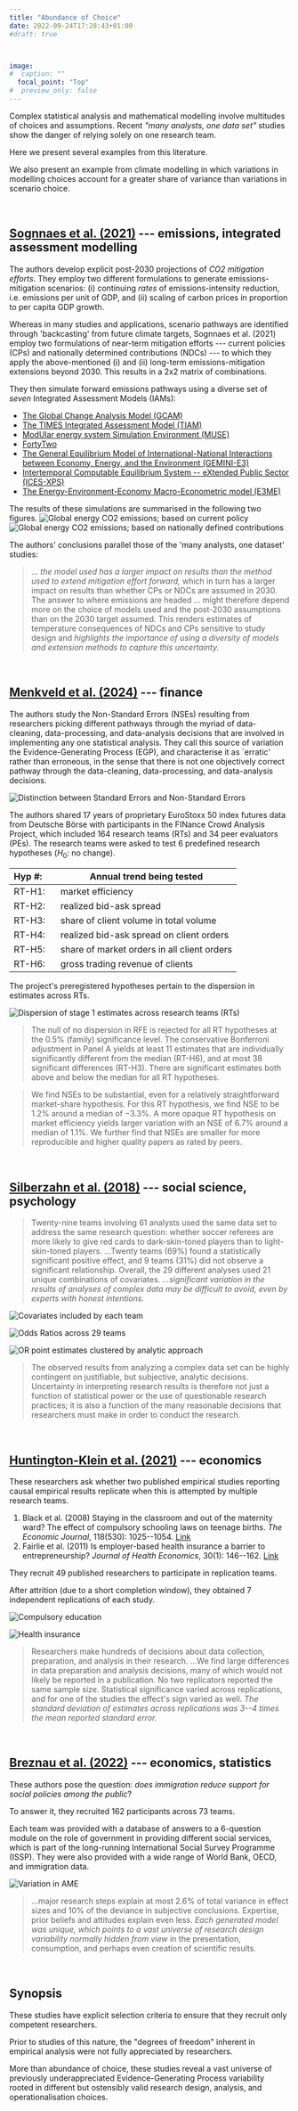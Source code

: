 ```yaml
---
title: "Abundance of Choice"
date: 2022-09-24T17:28:43+01:00
#draft: true 



image: 
#  caption: ""
  focal_point: "Top"
#  preview_only: false
---
```


Complex statistical analysis and mathematical modelling involve multitudes of
choices and assumptions. Recent _"many analysts, one data set"_ studies show the 
danger of relying solely on one research team. 

Here we present several examples from this literature. 

We also present an example from climate modelling in which variations
in modelling choices account for a greater share of variance than variations in 
scenario choice. 

<br> 

## [Sognnaes et al. (2021)](https://www.nature.com/articles/s41558-021-01206-3) --- emissions, integrated assessment modelling

The authors develop explicit post-2030 projections of _CO2 mitigation efforts_. 
They employ two different formulations to generate emissions-mitigation scenarios: 
(i) continuing _rates_ of emissions-intensity reduction, i.e. emissions per unit of GDP, and 
(ii) scaling of carbon prices in proportion to per capita GDP growth. 

Whereas in many studies and applications, scenario pathways are identified through
'backcasting' from future climate targets, Sognnaes et al. (2021) employ two formulations
of near-term mitigation efforts --- current policies (CPs) and nationally determined 
contributions (NDCs) --- to which they apply the above-mentioned (i) and (ii) long-term 
emissions-mitigation extensions beyond 2030. This results in a 2x2 matrix of combinations. 

They then simulate forward emissions pathways using a diverse set of _seven_ Integrated 
Assessment Models (IAMs): 

 - [The Global Change Analysis Model (GCAM)](https://jgcri.github.io/gcam-doc/overview.html)
 - [The TIMES Integrated Assessment Model (TIAM)](https://www.ucl.ac.uk/energy-models/models/tiam-ucl)
 - [ModUlar energy system Simulation Environment (MUSE)](https://www.imperial.ac.uk/muse-energy/)
 - [FortyTwo](https://www.i2am-paris.eu/detailed_model_doc/42)
 - [The General Equilibrium Model of International-National Interactions between Economy, Energy, and the Environment (GEMINI-E3)](https://link.springer.com/article/10.1007/s10287-007-0047-y)
 - [Intertemporal Computable Equilibrium System -- eXtended Public Sector (ICES-XPS)](https://link.springer.com/article/10.1007/s10584-020-02664-y)
 - [The Energy-Environment-Economy Macro-Econometric model (E3ME)](https://www.e3me.com/)

The results of these simulations are summarised in the following two figures. 
![Global energy CO2 emissions; based on current policy](Sognnaes_CP.JPG "Figure: Global energy CO2 emissions to 2050 in CP scenarios. Shaded areas show emissions spanned by CP_Price and CP_Intensity scenarios for each model, and coloured bars show 2050 ranges (2045 value for FortyTwo, which has only intensity scenarios). Markers above bars show baseline values in 2050 (in 2045 for FortyTwo).")
![Global energy CO2 emissions; based on nationally defined contributions](Sognnaes_NDC.JPG "Figure: Global energy CO2 emissions to 2050 in NDC scenarios. Shaded areas show emissions spanned by NDC_Price and NDC_Intensity scenarios for each model, and coloured bars show 2050 ranges (2045 value for FortyTwo, which has only intensity scenarios). Markers above bars show baseline values in 2050 (in 2045 for FortyTwo). ")

The authors' conclusions parallel those of the 'many analysts, one dataset' studies: 

> ... _the model used has a larger impact on results than the method used to extend mitigation effort forward,_
 which in turn has a larger impact on results than whether CPs or NDCs are assumed in 2030. 
The answer to where emissions are headed ... might therefore depend 
more on the choice of models used and the post-2030 assumptions than on the 2030 target 
assumed. This renders estimates of temperature consequences of NDCs and CPs sensitive to study design 
and _highlights the importance of using a diversity of models and extension methods to capture this uncertainty._

<br> 

## [Menkveld et al. (2024)](https://onlinelibrary.wiley.com/doi/10.1111/jofi.13337) --- finance

The authors study the Non-Standard Errors (NSEs) resulting from researchers picking different 
pathways through the myriad of data-cleaning, data-processing, and data-analysis decisions
that are involved in implementing any one statistical analysis. They call this source of 
variation the Evidence-Generating Process (EGP), and characterise it as `erratic' 
rather than erroneous, in the sense that there is not one objectively correct pathway
through the data-cleaning, data-processing, and data-analysis decisions. 

![Distinction between Standard Errors and Non-Standard Errors](jofi13337-gra-0001.png "Figure: Distinction between Standard Errors and Non-Standard Errors")

The authors shared 17 years of proprietary EuroStoxx 50 index futures data from Deutsche Börse 
with participants in the FINance Crowd Analysis Project, which included 164 research teams (RTs) 
and 34 peer evaluators (PEs). The research teams were asked to test 6 predefined research 
hypotheses ($H_0:$ no change). 

| Hyp \#: &nbsp;&nbsp;&nbsp;| Annual trend being tested | 
|--------|---------------|
| RT-H1: | market efficiency | 
| RT-H2: | realized bid-ask spread |
| RT-H3: | share of client volume in total volume |
| RT-H4: | realized bid-ask spread on client orders |
| RT-H5: | share of market orders in all client orders |
| RT-H6: | gross trading revenue of clients|

The project's preregistered hypotheses pertain to the dispersion in estimates across RTs. 

![Dispersion of stage 1 estimates across research teams (RTs)](jofi13337-fig-0001-m.jpg "Figure: Dispersion of stage 1 estimates across research teams (RTs). These estimates all focus on a trend in the sample, expressed in terms of a yearly percentage change. The six box plots correspond to the six trends that the RTs were asked to estimate. The boxes depict the first and third quartiles. The horizontal line in the box corresponds to the median. The whiskers depict the 2.5\% and 97.5\% quantiles.")

> The null of no dispersion in RFE is rejected for all RT hypotheses at the 0.5\% 
(family) significance level. The conservative Bonferroni adjustment in Panel A 
yields at least 11 estimates that are individually significantly different from 
the median (RT-H6), and at most 38 significant differences (RT-H3). There are 
significant estimates both above and below the median for all RT hypotheses.

> We find NSEs to be substantial, even for a relatively straightforward 
market-share hypothesis. For this RT hypothesis, we find NSE to be 1.2% around a median 
of −3.3\%. A more opaque RT hypothesis on market efficiency yields larger variation 
with an NSE of 6.7\% around a median of 1.1\%. We further find that NSEs are smaller 
for more reproducible and higher quality papers as rated by peers.


<br> 

## [Silberzahn et al. (2018)](https://journals.sagepub.com/doi/abs/10.1177/2515245917747646) --- social science, psychology

> Twenty-nine teams involving 61 analysts used the same data set to address the same
research question: whether soccer referees are more likely to give red cards to 
dark-skin-toned players than to light-skin-toned players. ...Twenty teams (69%) found a
statistically significant positive effect, and 9 teams (31%) did not observe a significant
relationship. Overall, the 29 different analyses used 21 unique combinations of covariates. 
_...significant variation in the results of analyses of complex data may be difficult
to avoid, even by experts with honest intentions._

![Covariates included by each team](silber_table.png "Table: Covariates included by each team.")

![Odds Ratios across 29 teams](silber_ORs_by_team.jpeg "Figure: Odds ratios across 29 teams.")

![OR point estimates clustered by analytic approach](silber_ORs_b_an_appr.jpeg "Figure: OR point estimates clustered by analytic approach.")

>The observed results from analyzing a complex data set 
can be highly contingent on justifiable, but subjective, 
analytic decisions. Uncertainty in interpreting research 
results is therefore not just a function of statistical power 
or the use of questionable research practices; it is also 
a function of the many reasonable decisions that 
researchers must make in order to conduct the research.

<br> 

## [Huntington-Klein et al. (2021)](https://onlinelibrary.wiley.com/doi/epdf/10.1111/ecin.12992) --- economics

These researchers ask whether two published empirical studies reporting causal 
empirical results replicate when this is attempted by multiple research teams. 

1. Black et al. (2008) Staying in the classroom and out of the maternity ward? 
   The effect of compulsory schooling laws on teenage births. _The Economic Journal_, 
   118(530): 1025--1054. [Link](https://academic.oup.com/ej/article-abstract/118/530/1025/5089485)
2. Fairlie et al. (2011) Is employer-based health insurance a barrier to entrepreneurship?
   _Journal of Health Economics_, 30(1): 146--162. [Link](https://www.rand.org/pubs/working_papers/WR637-1.html)

They recruit 49 published researchers to participate in replication teams. 

After attrition (due to a short completion window), they obtained 7 independent
replications of each study. 

![Compulsory education](hk_comp_ed.png "Figure: Results from compulsory education (\#1.) replication study.")

![Health insurance](hk_health_insurance.png "Figure: Results from health insurance (\#2.) replication study.")

> Researchers make hundreds of decisions about data collection, preparation, and
analysis in their research. ...We find large differences in data preparation and analysis 
decisions, many of which would not likely be reported in a publication. No two 
replicators reported the same sample size. Statistical significance varied across 
replications, and for one of the studies the effect's sign varied as well. _The
standard deviation of estimates across replications was 3--4 times the mean reported
standard error._

<br> 

## [Breznau et al. (2022)](https://osf.io/preprints/metaarxiv/cd5j9/) --- economics, statistics

These authors pose the question: _does immigration reduce support for 
social policies among the public_?

To answer it, they recruited 162 participants across 73 teams. 

Each team was provided with a database of answers to a 6-question module on the 
role of government in providing different social services, which is part of the
long-running International Social Survey Programme (ISSP). They were also provided
with a wide range of World Bank, OECD, and immigration data. 

![Variation in AME](breznau_AME.png "Figure: Variation in Average Marginal Effect (AME) across 73 teams testing the same hypothesis with the same data. AME, point estimate, and Confidence Interval for each team.")

> ...major research steps explain at most 2.6\% of total variance in effect sizes and
10\% of the deviance in subjective conclusions. Expertise, prior beliefs and attitudes
explain even less. _Each generated model was unique, which points to a vast universe
of research design variability normally hidden from view_ in the presentation, consumption, 
and perhaps even creation of scientific results.


<br> 

## Synopsis

These studies have explicit selection criteria to ensure that they recruit only competent 
researchers.  

Prior to studies of this nature, the "degrees of freedom" inherent in empirical 
analysis were not fully appreciated by researchers.  

More than abundance of choice, these studies reveal a vast universe of previously underappreciated
Evidence-Generating Process variability rooted in different but ostensibly valid research design, 
analysis, and operationalisation choices.  




<br> 

<br> 








